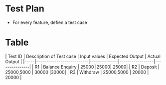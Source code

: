 # Test Plan
* For every feature, defien a test case
    
# Table
| Test ID   | Description of Test case | Input values | Expected Output | Actual Output |
|*-----*|*--------------------------*|*--------------*|*-----------------*|*---------------*|
| R1  | Balance Enquiry | 25000 |25000| 25000|
| R2  | Deposit | 25000,5000 | 30000 |30000|
| R3  | Withdraw | 25000,5000 | 20000 | 20000 |






